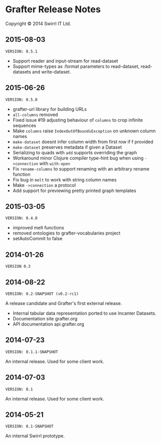 # Grafter Release Notes

Copyright © 2014 Swirrl IT Ltd.

## 2015-08-03
`VERSION: 0.5.1`

- Support reader and input-stream for read-dataset
- Support mime-types as :format parameters to read-dataset, read-datasets and write-dataset.

## 2015-06-26
`VERSION: 0.5.0`

- grafter-url library for building URLs
- `all-columns` removed
- Fixed issue #19 adjusting behaviour of `columns` to crop infinite sequences
- Make `columns` raise `IndexOutOfBoundsException` on unknown column names
- `make-dataset` doesnt infer column width from first row if f provided
- `make-dataset` preserves metadata if given a Dataset
- Serializing to quads with `add` supports overriding the graph
- Workaround minor Clojure compiler type-hint bug when using `->connection` with `with-open`
- Fix `rename-columns` to support renaming with an arbitrary rename function
- Fix bug in `melt` to work with string column names
- Make `->connection` a protocol
- Add support for previewing pretty printed graph templates

## 2015-03-05
`VERSION: 0.4.0`

- improved melt functions
- removed ontologies to grafter-vocabularies project
- setAutoCommit to false

## 2014-01-26
`VERSION 0.3`

## 2014-08-22
`VERSION: 0.2-SNAPSHOT (v0.2-rc1)`

A release candidate and Grafter's first external release.

- Internal tabular data representation ported to use Incanter
  Datasets.
- Documentation site grafter.org
- API documentation api.grafter.org

## 2014-07-23
`VERSION: 0.1.1-SNAPSHOT`

An internal release.  Used for some client work.

## 2014-07-03

`VERSION: 0.1`

An internal release.  Used for some client work.

## 2014-05-21

`VERSION: 0.1-SNAPSHOT`

An internal Swirrl prototype.
